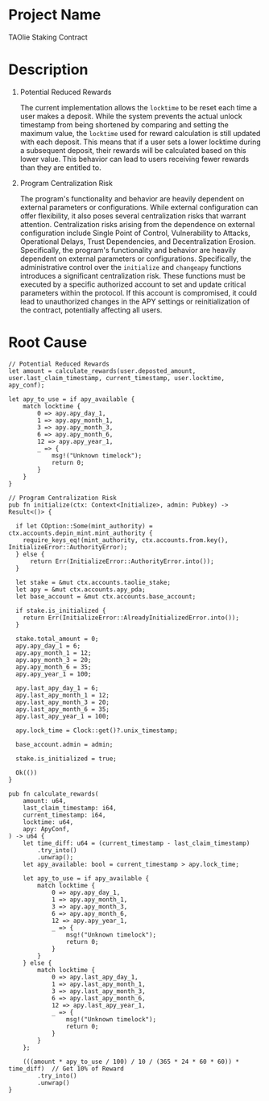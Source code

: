 # Project Name
TAOlie Staking Contract

# Description
1. Potential Reduced Rewards
    
    The current implementation allows the `locktime` to be reset each time a user makes a deposit. While the system prevents the actual unlock timestamp from being shortened by comparing and setting the maximum value, the `locktime` used for reward calculation is still updated with each deposit. This means that if a user sets a lower locktime during a subsequent deposit, their rewards will be calculated based on this lower value. This behavior can lead to users receiving fewer rewards than they are entitled to.
    
2. Program Centralization Risk
    
    The program's functionality and behavior are heavily dependent on external parameters or configurations. While external configuration can offer flexibility, it also poses several centralization risks that warrant attention. Centralization risks arising from the dependence on external configuration include Single Point of Control, Vulnerability to Attacks, Operational Delays, Trust Dependencies, and Decentralization Erosion. Specifically, the program's functionality and behavior are heavily dependent on external parameters or configurations. Specifically, the administrative control over the `initialize` and `changeapy` functions introduces a significant centralization risk. These functions must be executed by a specific authorized account to set and update critical parameters within the protocol. If this account is compromised, it could lead to unauthorized changes in the APY settings or reinitialization of the contract, potentially affecting all users.

# Root Cause
```solidity
// Potential Reduced Rewards
let amount = calculate_rewards(user.deposted_amount, user.last_claim_timestamp, current_timestamp, user.locktime, apy_conf);

let apy_to_use = if apy_available {
    match locktime {
        0 => apy.apy_day_1,
        1 => apy.apy_month_1,
        3 => apy.apy_month_3,
        6 => apy.apy_month_6,
        12 => apy.apy_year_1,
        _ => {
            msg!("Unknown timelock");
            return 0;
        }
    }
}

// Program Centralization Risk
pub fn initialize(ctx: Context<Initialize>, admin: Pubkey) -> Result<()> {

  if let COption::Some(mint_authority) = ctx.accounts.depin_mint.mint_authority {
    require_keys_eq!(mint_authority, ctx.accounts.from.key(), InitializeError::AuthorityError);
  } else {
      return Err(InitializeError::AuthorityError.into());
  }

  let stake = &mut ctx.accounts.taolie_stake;
  let apy = &mut ctx.accounts.apy_pda;
  let base_account = &mut ctx.accounts.base_account;

  if stake.is_initialized {
    return Err(InitializeError::AlreadyInitializedError.into());
  }

  stake.total_amount = 0;
  apy.apy_day_1 = 6;
  apy.apy_month_1 = 12;
  apy.apy_month_3 = 20;
  apy.apy_month_6 = 35;
  apy.apy_year_1 = 100;

  apy.last_apy_day_1 = 6;
  apy.last_apy_month_1 = 12;
  apy.last_apy_month_3 = 20;
  apy.last_apy_month_6 = 35;
  apy.last_apy_year_1 = 100;
  
  apy.lock_time = Clock::get()?.unix_timestamp;

  base_account.admin = admin;

  stake.is_initialized = true;
  
  Ok(())
}

pub fn calculate_rewards(
    amount: u64,
    last_claim_timestamp: i64,
    current_timestamp: i64,
    locktime: u64,
    apy: ApyConf,
) -> u64 {
    let time_diff: u64 = (current_timestamp - last_claim_timestamp)
        .try_into()
        .unwrap();
    let apy_available: bool = current_timestamp > apy.lock_time;

    let apy_to_use = if apy_available {
        match locktime {
            0 => apy.apy_day_1,
            1 => apy.apy_month_1,
            3 => apy.apy_month_3,
            6 => apy.apy_month_6,
            12 => apy.apy_year_1,
            _ => {
                msg!("Unknown timelock");
                return 0;
            }
        }
    } else {
        match locktime {
            0 => apy.last_apy_day_1,
            1 => apy.last_apy_month_1,
            3 => apy.last_apy_month_3,
            6 => apy.last_apy_month_6,
            12 => apy.last_apy_year_1,
            _ => {
                msg!("Unknown timelock");
                return 0;
            }
        }
    };

    (((amount * apy_to_use / 100) / 10 / (365 * 24 * 60 * 60)) * time_diff)  // Get 10% of Reward
        .try_into()
        .unwrap()
}